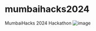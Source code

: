 # mumbaihacks2024
MumbaiHacks 2024 Hackathon
![image](https://github.com/user-attachments/assets/7ffe86c8-3877-42b0-96e2-4ae5005a0724)
